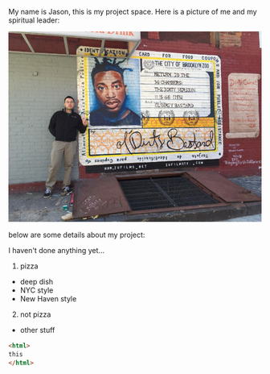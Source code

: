 

My name is Jason, this is my project space.  Here is a picture of me and my spiritual leader:


![Me and the ODB](ODBnme.jpg)

below are some details about my project:

I haven't done anything yet...

1. pizza
  * deep dish
  * NYC style
  * New Haven style
2. not pizza
  * other stuff

```html
<html>
this
</html>
```
